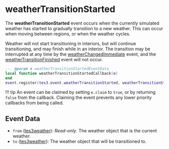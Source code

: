 <!---
	This file is autogenerated. Do not edit this file manually. Your changes will be ignored.
	More information: https://github.com/MWSE/MWSE/tree/master/docs
-->

# weatherTransitionStarted
<div class="search_terms" style="display: none">weathertransitionstarted</div>

The **weatherTransitionStarted** event occurs when the currently simulated weather has started to gradually transition to a new weather. This can occur when moving between regions, or when the weather cycles.

Weather will not start transitioning in interiors, but will continue transitioning, and may finish while in an interior. The transition may be interrupted at any time by the [weatherChangedImmediate](https://mwse.github.io/MWSE/events/weatherChangedImmediate) event, and the [weatherTransitionFinished](https://mwse.github.io/MWSE/events/weatherTransitionFinished) event will not occur.

```lua
--- @param e weatherTransitionStartedEventData
local function weatherTransitionStartedCallback(e)
end
event.register(tes3.event.weatherTransitionStarted, weatherTransitionStartedCallback)
```

!!! tip
	An event can be claimed by setting `e.claim` to `true`, or by returning `false` from the callback. Claiming the event prevents any lower priority callbacks from being called.

## Event Data

* `from` ([tes3weather](../../types/tes3weather)): *Read-only*. The weather object that is the current weather.
* `to` ([tes3weather](../../types/tes3weather)): The weather object that will be transitioned to.

